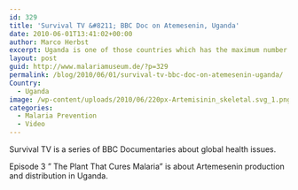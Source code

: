 ```yaml
---
id: 329
title: 'Survival TV &#8211; BBC Doc on Atemesenin, Uganda'
date: 2010-06-01T13:41:02+00:00
author: Marco Herbst
excerpt: Uganda is one of those countries which has the maximum number of people affected by malaria, more than 12million got affected in 2007 and forty seven thousand out of these passed away. This BBC documentary shows how Artemesenin is produced and distributed in Uganda.
layout: post
guid: http://www.malariamuseum.de/?p=329
permalink: /blog/2010/06/01/survival-tv-bbc-doc-on-atemesenin-uganda/
Country:
  - Uganda
image: /wp-content/uploads/2010/06/220px-Artemisinin_skeletal.svg_1.png
categories:
  - Malaria Prevention
  - Video
---
```

Survival TV is a series of BBC Documentaries about global health issues.

Episode 3 &#8221; The Plant That Cures Malaria&#8221; is about Artemesenin production and distribution in Uganda.